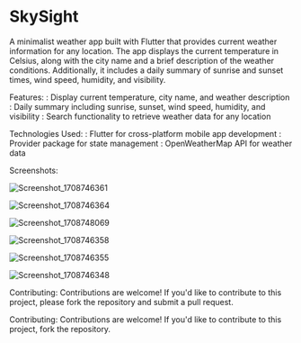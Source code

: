 # SkySight

A minimalist weather app built with Flutter that provides current weather information for any location. The app displays the current temperature in Celsius, along with the city name and a brief description of the weather conditions. Additionally, it includes a daily summary of sunrise and sunset times, wind speed, humidity, and visibility.

Features:
: Display current temperature, city name, and weather description
: Daily summary including sunrise, sunset, wind speed, humidity, and visibility
: Search functionality to retrieve weather data for any location

Technologies Used:
: Flutter for cross-platform mobile app development
: Provider package for state management
: OpenWeatherMap API for weather data


Screenshots: 

![Screenshot_1708746361](https://github.com/RitikSharma02/SkySight/assets/68990636/2059b541-4afa-4dff-b823-99af4e91a385)

![Screenshot_1708746364](https://github.com/RitikSharma02/SkySight/assets/68990636/7122d16e-00f1-492e-83f5-5f33879a26ab)

![Screenshot_1708748069](https://github.com/RitikSharma02/SkySight/assets/68990636/0ca4b864-ffec-48e8-a09c-6718c8dbe904)

![Screenshot_1708746358](https://github.com/RitikSharma02/SkySight/assets/68990636/2d16c82a-3cb6-487c-b2fc-6464ed9966f8)

![Screenshot_1708746355](https://github.com/RitikSharma02/SkySight/assets/68990636/5f552950-0c72-4de3-828d-b45dcdcf73f4)

![Screenshot_1708746348](https://github.com/RitikSharma02/SkySight/assets/68990636/570ed1be-8f08-43c5-a02c-dc201f4d02a1)


Contributing:
Contributions are welcome! If you'd like to contribute to this project, please fork the repository and submit a pull request.



Contributing:
Contributions are welcome! If you'd like to contribute to this project, fork the repository.
 

